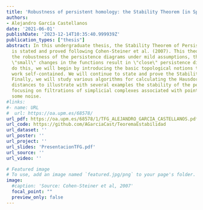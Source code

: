 ```yaml
---
title: 'Robustness of persistent homology: the Stability Theorem [in Spanish]'
authors:
- Alejandro García Castellanos
date: '2021-06-01'
publishDate: '2023-12-14T10:35:40.999939Z'
publication_types: ["thesis"]
abstract: In this undergraduate thesis, the Stability Theorem of Persistence Diagrams for the bottleneck distance
  is stated and proved following Cohen-Steiner et al. (2007). This theorem guarantees
  the robustness of the persistence diagrams under mild assumptions, that is, that
  \"small\" changes in the functions result in \"close\" persistence diagrams. To
  do this, we will begin by introducing the basic topological notions to make this
  work self-contained. We will continue to state and prove the Stability Theorem.
  Finally, we will study various algorithms for calculating the Hausdorff and bottleneck
  distances to illustrate with several examples the stability of the persistence diagrams,
  focusing on filtrations of simplicial complexes associated with point clouds with
  some noise.
#links:
#- name: URL
#  url: https://oa.upm.es/68578/
url_pdf: https://oa.upm.es/68578/1/TFG_ALEJANDRO_GARCIA_CASTELLANOS.pdf
url_code: https://github.com/AGarciaCast/TeoremaEstabilidad
url_dataset: ''
url_poster: ''
url_project: ''
url_slides: 'PresentacionTFG.pdf'
url_source: ''
url_video: ''

# Featured image
# To use, add an image named `featured.jpg/png` to your page's folder. 
image:
  #caption: 'Source: Cohen-Steiner et al, 2007'
  focal_point: ""
  preview_only: false
---
```

